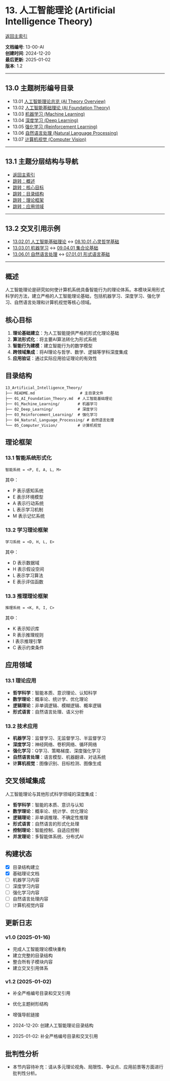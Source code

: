# 13. 人工智能理论 (Artificial Intelligence Theory)

[返回主索引](../00_Master_Index/00_主索引-形式科学体系.md)

**文档编号**: 13-00-AI  
**创建时间**: 2024-12-20  
**最后更新**: 2025-01-02  
**版本**: 1.2

---

## 13.0 主题树形编号目录

- 13.01 [人工智能理论总览 (AI Theory Overview)](README.md)
- 13.02 [人工智能基础理论 (AI Foundation Theory)](01_AI_Foundation_Theory.md)
- 13.03 [机器学习 (Machine Learning)](01_Machine_Learning)
- 13.04 [深度学习 (Deep Learning)](02_Deep_Learning)
- 13.05 [强化学习 (Reinforcement Learning)](03_Reinforcement_Learning)
- 13.06 [自然语言处理 (Natural Language Processing)](04_Natural_Language_Processing)
- 13.07 [计算机视觉 (Computer Vision)](05_Computer_Vision)

---

## 13.1 主题分层结构与导航

- [返回主索引](../00_Master_Index/00_主索引-形式科学体系.md)
- [跳转：概述](#概述)
- [跳转：核心目标](#核心目标)
- [跳转：目录结构](#目录结构)
- [跳转：理论框架](#理论框架)
- [跳转：应用领域](#应用领域)

---

## 13.2 交叉引用示例

- [13.02.01 人工智能基础理论](01_AI_Foundation_Theory.md) ↔ [08.10.01 心灵哲学基础](../01_Philosophical_Foundations/07_Philosophy_of_Mind/01_Mind_Body_Problem.md)
- [13.03.01 机器学习](01_Machine_Learning) ↔ [09.04.01 集合论基础](../02_Mathematical_Foundations/01_Set_Theory)
- [13.06.01 自然语言处理](04_Natural_Language_Processing) ↔ [07.01.01 形式语言基础](../04_Formal_Language_Theory/01_Formal_Language_Foundations.md)

---

## 概述

人工智能理论是研究如何使计算机系统具备智能行为的理论体系。本模块采用形式科学的方法，建立严格的人工智能理论基础，包括机器学习、深度学习、强化学习、自然语言处理和计算机视觉等核心领域。

## 核心目标

1. **理论基础建立**：为人工智能提供严格的形式化理论基础
2. **算法形式化**：将主要AI算法转化为形式系统
3. **智能行为建模**：建立智能行为的数学模型
4. **跨领域集成**：将AI理论与哲学、数学、逻辑等学科深度集成
5. **应用验证**：通过实际应用验证理论的有效性

## 目录结构

```text
13_Artificial_Intelligence_Theory/
├── README.md                    # 主目录文件
├── 01_AI_Foundation_Theory.md  # 人工智能基础理论
├── 01_Machine_Learning/        # 机器学习
├── 02_Deep_Learning/           # 深度学习
├── 03_Reinforcement_Learning/  # 强化学习
├── 04_Natural_Language_Processing/ # 自然语言处理
└── 05_Computer_Vision/         # 计算机视觉
```

## 理论框架

### 13.1 智能系统形式化

```text
智能系统 = <P, E, A, L, M>
```

其中：

- P 表示感知系统
- E 表示环境模型
- A 表示行动系统
- L 表示学习机制
- M 表示记忆系统

### 13.2 学习理论框架

```text
学习系统 = <D, H, L, E>
```

其中：

- D 表示数据域
- H 表示假设空间
- L 表示学习算法
- E 表示评估函数

### 13.3 推理理论框架

```text
推理系统 = <K, R, I, C>
```

其中：

- K 表示知识库
- R 表示推理规则
- I 表示推理引擎
- C 表示约束条件

## 应用领域

### 13.1 理论应用

- **哲学科学**：智能本质、意识理论、认知科学
- **数学理论**：概率论、统计学、优化理论
- **逻辑理论**：非单调逻辑、模糊逻辑、概率逻辑
- **形式语言**：自然语言处理、语义分析

### 13.2 技术应用

- **机器学习**：监督学习、无监督学习、半监督学习
- **深度学习**：神经网络、卷积网络、循环网络
- **强化学习**：Q学习、策略梯度、深度强化学习
- **自然语言处理**：语言模型、机器翻译、对话系统
- **计算机视觉**：图像识别、目标检测、图像生成

## 交叉领域集成

人工智能理论与其他形式科学领域的深度集成：

- **哲学科学**：智能的本质、意识与认知
- **数学理论**：概率论、统计学、优化理论
- **逻辑理论**：非单调推理、不确定性推理
- **形式语言**：自然语言的形式化处理
- **控制理论**：智能控制、自适应控制
- **并发理论**：多智能体系统、分布式AI

## 构建状态

- [x] 目录结构建立
- [x] 基础理论文档
- [ ] 机器学习内容
- [ ] 深度学习内容
- [ ] 强化学习内容
- [ ] 自然语言处理内容
- [ ] 计算机视觉内容

## 更新日志

### v1.0 (2025-01-16)

- 完成人工智能理论模块重构
- 建立完整的目录结构
- 整合所有子模块内容
- 建立交叉引用体系

### v1.2 (2025-01-02)

- 补全严格编号目录和交叉引用
- 优化主题树形结构
- 增强导航链接

- 2024-12-20: 创建人工智能理论目录结构
- 2025-01-02: 补全严格编号目录和交叉引用


## 批判性分析

- 本节内容待补充：请从多元理论视角、局限性、争议点、应用前景等方面进行批判性分析。
